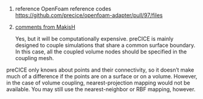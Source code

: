 1. reference OpenFoam reference codes
https://github.com/precice/openfoam-adapter/pull/97/files


2. [comments from MakisH](https://precice.discourse.group/t/can-precice-be-used-for-volume-coupling/27)

   Yes, but it will be computationally expensive. preCICE is mainly designed to couple simulations that share a common surface boundary. In this case, all the coupled volume nodes should be specified in the coupling mesh.

preCICE only knows about points and their connectivity, so it doesn’t make much of a difference if the points are on a surface or on a volume. However, in the case of volume coupling, nearest-projection mapping would not be available. You may still use the nearest-neighbor or RBF mapping, however.
